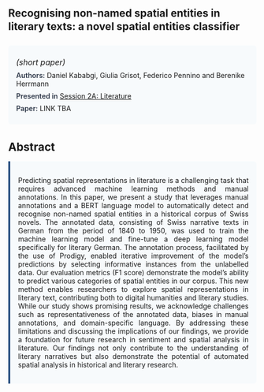 
<style>    
    h2 {
        margin-top: 0;
        margin-bottom: 1.5rem;
        line-height: 1.3;
    }
    
    h3 {
        margin-top: 2rem;
        margin-bottom: 1rem;
        font-size: 1.4rem;
        font-weight:bold;
    }
    
    .metadata {
        background-color: #f7fafc;
        padding: 1rem;
        border-radius: 6px;
        margin-bottom: 2rem;
    }
    
    .metadata p {
        margin: 0.5rem 0;
    }
    
    .abstract {
        text-align: justify;
        padding: 1rem;
        background-color: #f7fafc;
        border-left: 4px solid #2c5282;
        border-radius: 0 6px 6px 0;
    }
    
    strong {
        color: #2d3748;
        font-weight: 600;
    }
</style>
<main role="main">
<h2>Recognising non-named spatial entities in literary texts: a novel spatial entities classifier</h2>

<section class="metadata">
<p style='font-size:1rem'><i>(short paper)</i></p>
<p><strong>Authors:</strong> Daniel Kababgi, Giulia Grisot, Federico Pennino and Berenike Herrmann</p>
<p><strong>Presented in</strong> <a href="/programme/#session2A">Session 2A: Literature</a></p>
<p><strong>Paper:</strong> LINK TBA</p>
</section>

<section>
<h3>Abstract</h3>
<div class="abstract">
<p>Predicting spatial representations in literature is a challenging task that requires advanced machine learning methods and manual annotations. In this paper, we present a study that leverages manual annotations and a BERT language model to automatically detect and recognise non-named spatial entities in a historical corpus of Swiss novels. The annotated data, consisting of Swiss narrative texts in German from the period of 1840 to 1950, was used to train the machine learning model and fine-tune a deep learning model specifically for literary German. The annotation process, facilitated by the use of Prodigy, enabled iterative improvement of the model’s predictions by selecting informative instances from the unlabelled data. Our evaluation metrics (F1 score) demonstrate the model’s ability to predict various categories of spatial entities in our corpus. This new method enables researchers to explore spatial representations in literary text, contributing both to digital humanities and literary studies. While our study shows promising results, we acknowledge challenges such as representativeness of the annotated data, biases in manual annotations, and domain-specific language. By addressing these limitations and discussing the implications of our findings, we provide a foundation for future research in sentiment and spatial analysis in literature. Our findings not only contribute to the understanding of literary narratives but also demonstrate the potential of automated spatial analysis in historical and literary research.</p>
</div>
</section>
</main>
